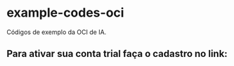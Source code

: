 # example-codes-oci
Códigos de exemplo da OCI de IA. 


## Para ativar sua conta trial faça o cadastro no link:

